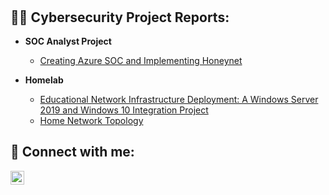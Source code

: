 <h1>
<br/></h1>

<h2>👨‍💻 Cybersecurity Project Reports:</h2>

- <b> SOC Analyst Project </b>
    - [Creating Azure SOC and Implementing Honeynet](https://github.com/jnj3uf212121/Creating-a-Live-SOC-Honeynet-in-Azure)
    
- <b>Homelab</b>
  - [Educational Network Infrastructure Deployment: A Windows Server 2019 and Windows 10 Integration Project](https://github.com/jnj3uf212121/Educational-Network-Infrastructure-Deployment-A-Windows-Server-2019-and-Windows-10-Integration-Proj)
  - [Home Network Topology](https://github.com/jnj3uf212121/NETWORK-SETUP/blob/main/README.md)

<h2> 🤳 Connect with me:</h2>

[<img align="left" alt="Jhayda Johnson | LinkedIn" width="22px" src="https://cdn.jsdelivr.net/npm/simple-icons@v3/icons/linkedin.svg" />][linkedin]

[linkedin]: https://linkedin.com/in/jhaydajohnson
